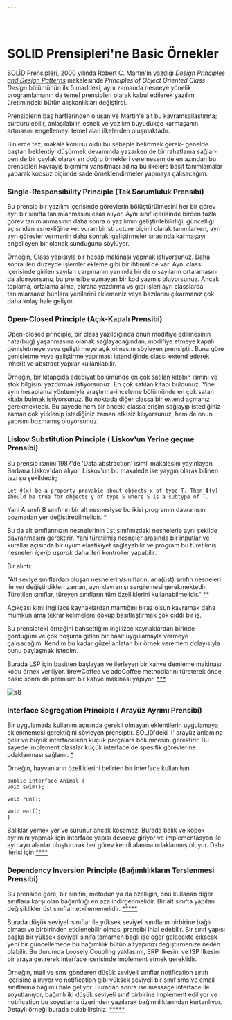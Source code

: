 ```yaml
---


---
```


<h1 id="solid-prensiplerine-basic-örnekler">SOLID Prensipleri'ne Basic Örnekler</h1>
<p>SOLİD Prensipleri, 2000 yılında Robert C. Martin'in yazdığı <a href="https://fi.ort.edu.uy/innovaportal/file/2032/1/design_principles.pdf"><em>Design Principles and Design Patterns</em></a> makalesinde <em>Principles of Object Oriented Class Design</em> bölümünün ilk 5 maddesi, aynı zamanda nesneye yönelik programlamanın da temel prensipleri olarak kabul edilerek yazılım üretimindeki bütün alışkanlıkları değiştirdi.</p>
<p>Prensiplerin baş harflerinden oluşan ve Martin'e ait bu kavramsallaştırma; sürdürülebilir, anlaşılabilir, esnek ve yazılım büyüdükçe karmaşanın artmasını engellemeyi temel alan ilkelerden oluşmaktadır.</p>
<p>Binlerce tez, makale konusu oldu bu sebeple belirtmek gerek- genelde baştan beklentiyi düşürmek devamında yazarken de bir rahatlama sağlar- ben de bir çaylak olarak en doğru örnekleri veremesem de en azından bu prensipleri kavrayış biçimimi yansıtması adına bu ilkelere basit tanımlamalar yaparak kodsuz biçimde sade örneklendirmeler yapmaya çalışacağım.</p>
<h3 id="single-responsibility-principle-tek-sorumluluk-prensibi">Single-Responsibility Principle (Tek Sorumluluk Prensibi)</h3>
<p>Bu prensip bir yazılım içerisinde görevlerin bölüştürülmesini her bir görev ayrı bir sınıfta tanımlanmasını esas alıyor. Aynı sınıf içerisinde birden fazla görev tanımlanmasının daha sonra o yazılımın geliştirilebilirliği, güncelliği açısından esnekliğine ket vuran bir structure biçimi olarak tanımlarken, ayrı ayrı görevler vermenin daha sonraki geliştirmeler sırasında karmaşayı engelleyen bir olanak sunduğunu söylüyor.</p>
<p>Örneğin, Class yapısıyla bir hesap makinası yapmak istiyorsunuz. Daha sonra ileri düzeyde işlemler ekleme gibi bir ihtimal de var. Aynı class içerisinde girilen sayıları çarpmanın yanında bir de o sayıların ortalamasını da aldırıyorsanız bu prensibe uymayan bir kod yazmış oluyorsunuz. Ancak toplama, ortalama alma, ekrana yazdırma vs gibi işleri ayrı classlarda tanımlarsanız bunlara yenilerini eklemeniz veya bazılarını çıkarmanız çok daha kolay hale geliyor.</p>
<h3 id="open-closed-principle-açık-kapalı-prensibi">Open-Closed Principle (Açık-Kapalı Prensibi)</h3>
<p>Open-closed principle, bir class yazıldığında onun modifiye edilmesinin hata(bug) yaşanmasına olanak sağlayacağından, modifiye etmeye kapalı genişletmeye veya geliştirmeye açık olmasını söyleyen prensiptir. Buna göre genişletme veya geliştirme yapılması istendiğinde classı extend ederek inherit ve abstract yapılar kullanılabilir.</p>
<p>Örneğin, bir kitapçıda edebiyat bölümünde en çok satılan kitabın ismini ve stok bilgisini yazdırmak istiyorsunuz. En çok satılan kitabı buldunuz. Yine aynı hesaplama yöntemiyle araştırma-inceleme bölümünde en çok satan kitabı bulmak istiyorsunuz. Bu noktada diğer classa bir extend açmanız gerekmektedir. Bu sayede hem bir önceki classa erişim sağlayıp istediğiniz zaman çok yüklenip istediğiniz zaman etkisiz kılıyorsunuz, hem de onun yapısını bozmamış oluyorsunuz.</p>
<h3 id="liskov-substitution-principle--liskovun-yerine-geçme-prensibi">Liskov Substitution Principle ( Liskov'un Yerine geçme Prensibi)</h3>
<p>Bu prensip ismini 1987'de 'Data abstraction' isimli makalesini yayınlayan Barbara Liskov'dan alıyor. Liskov'un bu makalede ise yaygın olarak bilinen tezi şu şekildedir;</p>
<p><code>Let Φ(x) be a property provable about objects x of type T. Then Φ(y) should be true for objects y of type S where S is a subtype of T.</code></p>
<p>Yani A sınıfı B sınıfının bir alt nesnesiyse bu ikisi programın davranışını bozmadan yer değiştirebilmelidir. <a href="https://www.baeldung.com/solid-principles">*</a></p>
<p>Bu da alt sınıflarınızın nesnelerinin üst sınıfınızdaki nesnelerle aynı şekilde davranmasını gerektirir. Yani türetilmiş nesneler arasında bir inputlar ve kurallar açısında bir uyum elastikiyet sağlayabilir ve program bu türetilmiş nesneleri <em>içerip aşarak</em> daha ileri kontroller yapabilir.</p>
<p>Bir alıntı:</p>
<p>"Alt seviye sınıflardan oluşan nesnelerin/sınıfların, ana(üst) sınıfın nesneleri ile yer değiştirdikleri zaman, aynı davranışı sergilemesi gerekmektedir. Türetilen sınıflar, türeyen sınıfların tüm özelliklerini kullanabilmelidir." <a href="https://medium.com/@gokhana/liskov-substitution-prensibi-nedir-kod-%C3%B6rne%C4%9Fiyle-soli%CC%87d-3cfc1cd63c1a">**</a></p>
<p>Açıkçası kimi ingilizce kaynaklardan mantığını biraz olsun kavramak daha mümkün ama tekrar kelimelere döküp basitleştirmek çok ciddi bir iş.</p>
<p>Bu prensipteki örneğini bahsettiğim ingilizce kaynaklardan birinde gördüğüm ve çok hoşuma giden bir basit uygulamayla vermeye çalışacağım. Kendim bu kadar güzel anlatan bir örnek veremem dolayısıyla bunu paylaşmak istedim.</p>
<p>Burada LSP için basitten başlayan ve ilerleyen bir kahve demleme makinası kodu örnek veriliyor. brewCoffee ve addCoffee methodlarını türeterek önce basic sonra da premium bir kahve makinası yapıyor. <a href="https://stackify.com/solid-design-liskov-substitution-principle/#:~:text=The%20Liskov%20Substitution%20Principle%20in,the%20objects%20of%20your%20superclass.">***</a></p>
<p><img src="http://image.prntscr.com/image/gzsIeWheRT_vHWmnn7ybWg.png" alt="s8"></p>
<h3 id="interface-segregation-principle--arayüz-ayrımı-prensibi">Interface Segregation Principle ( Arayüz Ayrımı Prensibi)</h3>
<p>Bir uygulamada kullanım açısında gerekli olmayan eklentilerin uygulamaya eklenmemesi gerektiğini söyleyen prensiptir. SOLID'deki 'I' arayüz anlamına gelir ve büyük interfacelerin küçük parçalara bölünmesini gerektirir. Bu sayede implement classlar küçük interface'de spesifik görevlerine odaklanması sağlanır. <a href="https://www.baeldung.com/solid-principles">*</a></p>
<p>Örneğin, hayvanların özelliklerini belirten bir interface kullanılsın.</p>
<p><code>public interface Animal {</code><br>
<code>void swim();</code></p>
<p><code>void run();</code></p>
<p><code>void eat();</code><br>
<code>}</code></p>
<p>Balıklar yemek yer ve sürünür ancak koşamaz. Burada balık ve köpek ayrımını yapmak için interface yapısı devreye giriyor ve implementasyon ile ayrı ayrı alanlar oluştururak her görev kendi alanına odaklanmış oluyor. Daha ilerisi için <a href="https://medium.com/@gokhana/interface-segregation-prensibi-nedir-kod-%C3%B6rne%C4%9Fiyle-soli%CC%87d-ac0fd6812ecf">****</a></p>
<h3 id="dependency-inversion-principle-bağımlılıkların-terslenmesi-prensibi">Dependency Inversion Principle (Bağımlılıkların Terslenmesi Prensibi)</h3>
<p>Bu prensibe göre, bir sınıfın, metodun ya da özelliğin, onu kullanan diğer sınıflara karşı olan bağımlılığı en aza indirgenmelidir. Bir alt sınıfta yapılan değişiklikler üst sınıfları etkilememelidir. <a href="https://medium.com/@gokhana/dependency-inversion-prensibi-nedir-kod-%C3%B6rne%C4%9Fiyle-soli%CC%87d-b61296523565">*****</a></p>
<p>Burada düşük seviyeli sınıflar ile yüksek seviyeli sınıfların birbirine bağlı olması ve birbirinden etkilenebilir olması prensibi ihlal edebilir. Bir sınıf yapısı başka bir yüksek seviyeli sınıfa tamamen bağlı ise eğer gelecekte çıkacak yeni bir güncellemede bu bağımlılık bütün altyapınızı değiştirmenize neden olabilir. Bu durumda Loosely Coupling yaklaşımı, SRP ilkesini ve ISP ilkesini bir araya getirerek interface içerisinde implement etmek gereklidir.</p>
<p>Örneğin, mail ve sms gönderen düşük seviyeli sınıflar notification sınıfı içerisine alınıyor ve notification gibi yüksek seviyeli bir sınıf sms ve email sınıflarına bağımlı hale geliyor. Buradan sonra ise message interface ile soyutlanıyor, bağımlı iki düşük seviyeli sınıf birbirine implement ediliyor ve notification bu soyutlama üzerinden yazılarak bağımlılıklarından kurtarılıyor. Detaylı örneği burada bulabilirsiniz. <a href="https://medium.com/@gokhana/dependency-inversion-prensibi-nedir-kod-%C3%B6rne%C4%9Fiyle-soli%CC%87d-b61296523565">*****</a></p>


